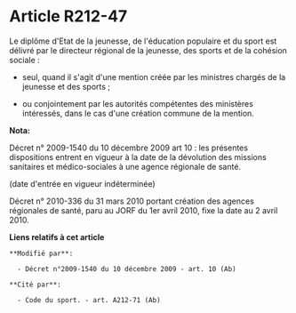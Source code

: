 # Article R212-47

Le diplôme d'Etat de la jeunesse, de l'éducation populaire et du sport est délivré par le            directeur régional de la
jeunesse, des sports et de la cohésion sociale  :

- seul, quand il s'agit d'une mention créée par les ministres chargés de la jeunesse et des sports ;

- ou conjointement par les autorités compétentes des ministères intéressés, dans le cas d'une création commune de la mention.

**Nota:**

Décret n° 2009-1540 du 10 décembre 2009 art 10 : les présentes dispositions entrent en vigueur à la date de la dévolution des
missions sanitaires et médico-sociales à une agence régionale de santé. 

(date d'entrée en vigueur indéterminée)

Décret n° 2010-336 du 31 mars 2010 portant création des agences régionales de santé, paru au JORF du 1er avril 2010, fixe la
date au 2 avril 2010.

**Liens relatifs à cet article**

	**Modifié par**:

	  - Décret n°2009-1540 du 10 décembre 2009 - art. 10 (Ab)

	**Cité par**:

	  - Code du sport. - art. A212-71 (Ab)
